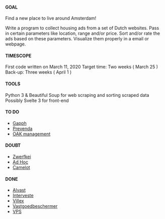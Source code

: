 #### GOAL
Find a new place to live around Amsterdam!

Write a program to collect housing ads from a set of Dutch websites.
Pass in certain parameters like location, range and/or price.
Sort and/or rate the ads based on these parameters.
Visualize them properly in a email or webpage.

#### TIMESCOPE
First code written on March 11, 2020
Target time: Two weeks ( March 25 )
Back-up: Three weeks ( April 1 )

#### TOOLS
Python 3 & Beautiful Soup for web scraping and sorting scraped data
Possibly Svelte 3 for front-end

#### TO DO
* [Gapph](https://gapph.nl/)
* [Prevenda](https://www.prevenda.eu/nl/)
* [OAK management](https://www.oakmanagement.nl/woonruimte/)

#### DOUBT
* [Zwerfkei](https://zwerfkeibeheer.nl/)
* [Ad Hoc](https://www.adhocbeheer.nl/)
* [Camelot](https://nl.cameloteurope.com)

#### DONE
* [Alvast](https://alvast.nl/)
* [Interveste](http://interveste.nl)
* [Villex](https://www.villex.nl/)
* [Vastgoedbeschermer](https://vastgoedbeschermer.nl/)
* [VPS](https://vps-nl.com)